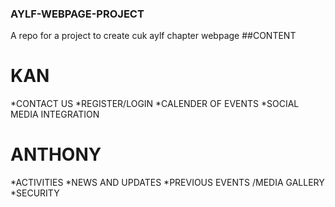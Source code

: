 ### AYLF-WEBPAGE-PROJECT
A repo for a project to create cuk aylf chapter webpage
    ##CONTENT
# KAN       
*CONTACT US
*REGISTER/LOGIN
*CALENDER OF EVENTS
*SOCIAL MEDIA INTEGRATION

# ANTHONY
*ACTIVITIES
*NEWS AND UPDATES
*PREVIOUS EVENTS /MEDIA GALLERY
*SECURITY
